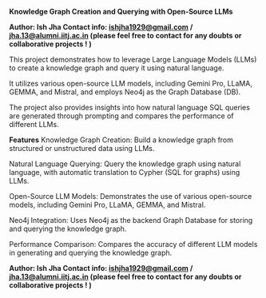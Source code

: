 **Knowledge Graph Creation and Querying with Open-Source LLMs** 

**Author: Ish Jha Contact info: ishjha1929@gmail.com / jha.13@alumni.iitj.ac.in (please feel free to contact for any doubts or collaborative projects ! )** 

This project demonstrates how to leverage Large Language Models (LLMs) to create a knowledge graph and query it using natural language. 

It utilizes various open-source LLM models, including Gemini Pro, LLaMA, GEMMA, and Mistral, and employs Neo4j as the Graph Database (DB). 

The project also provides insights into how natural language SQL queries are generated through prompting and compares the performance of different LLMs.


**Features**
Knowledge Graph Creation: Build a knowledge graph from structured or unstructured data using LLMs.

Natural Language Querying: Query the knowledge graph using natural language, with automatic translation to Cypher (SQL for graphs) using LLMs.

Open-Source LLM Models: Demonstrates the use of various open-source models, including Gemini Pro, LLaMA, GEMMA, and Mistral.

Neo4j Integration: Uses Neo4j as the backend Graph Database for storing and querying the knowledge graph.

Performance Comparison: Compares the accuracy of different LLM models in generating and querying the knowledge graph.

**Author: Ish Jha Contact info: ishjha1929@gmail.com / jha.13@alumni.iitj.ac.in (please feel free to contact for any doubts or collaborative projects ! )**

